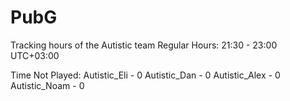 # PubG
Tracking hours of the Autistic team
Regular Hours: 21:30 - 23:00 UTC+03:00

Time Not Played:
Autistic_Eli - 0
Autistic_Dan - 0
Autistic_Alex - 0
Autistic_Noam - 0

